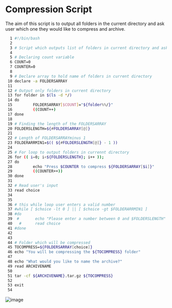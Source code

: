 # Compression Script 

The aim of this script is to output all folders in the current directory and ask user which one they would like to compress and archive.

```bash
  1 #!/bin/bash
  2 
  3 # Script which outputs list of folders in current directory and asks user which one would they like to compr    ess
  4 
  5 # Declaring count variable 
  6 COUNT=0
  7 COUNTER=0
  8 
  9 # Declare array to hold name of folders in current directory
 10 declare -a FOLDERSARRAY
 11 
 12 # Output only folders in current directory
 13 for folder in $(ls -d */)
 14 do
 15         FOLDERSARRAY[$COUNT]="${folder%%/}"
 16         ((COUNT++)
 17 done
 18 
 19 # Finding the length of the FOLDERSARRAY
 20 FOLDERSLENGTH=${#FOLDERSARRAY[@]}
 21
 22 # Length of FOLDERSARRAYminus 1 
 23 FOLDERARRMIN1=$(( ${#FOLDERSLENGTH[@]} - 1 ))
 24 
 25 # For loop to output folders in currennt directory 
 26 for (( i=0; i<${FOLDERSLENGTH}; i++ ));
 27 do
 28         echo "Press $COUNTER to compress ${FOLDERSARRAY[$i]}"
 29         ((COUNTER++))
 30 done
 31 
 32 # Read user's input
 33 read choice
 34 
 35 
 36 # this while loop user enters a valid number
 37 #while [ $choice -lt 0 ] || [ $choice -gt $FOLDERARRMIN1 ]
 38 #do
 39  #       echo "Please enter a number between 0 and $FOLDERSLENGTH"
 40   #      read choice
 41 #done
 42 
 43 
 44 # Folder which will be compressed
 45 TOCOMPRESS=${FOLDERSARRAY[choice]}
 46 echo "You will be compressing the ${TOCOMPRESS} folder"
 47 
 48 echo "What would you like to name the archive?"
 49 read ARCHIVENAME
 50 
 51 tar -cf ${ARCHIVENAME}.tar.gz ${TOCOMPRESS}
 52 
 53 exit
 54 
```

![image](https://user-images.githubusercontent.com/107522496/203955029-901ee2eb-575b-4525-a80f-6f104802084b.png)

